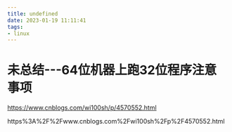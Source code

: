 ```yaml
---
title: undefined
date: 2023-01-19 11:11:41
tags:
- linux
---
```


# 未总结---64位机器上跑32位程序注意事项

https://www.cnblogs.com/wi100sh/p/4570552.html

https%3A%2F%2Fwww.cnblogs.com%2Fwi100sh%2Fp%2F4570552.html

